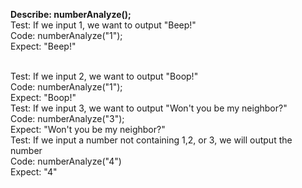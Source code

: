 **Describe: numberAnalyze();**
<br>
Test: If we input 1, we want to output "Beep!"
<br>
Code: numberAnalyze("1");
<br>
Expect: "Beep!"

<br>
Test: If we input 2, we want to output "Boop!"
<br> 
Code: numberAnalyze("1");
<br>
Expect: "Boop!"

<br>
Test: If we input 3, we want to 
output "Won't you be my neighbor?"
<br>
Code: numberAnalyze("3");
<br>
Expect: "Won't you be my neighbor?"

<br> 
Test: If we input a number not containing 1,2, or 3, we will output the number
<br>
Code: numberAnalyze("4")
<br>
Expect: "4"


